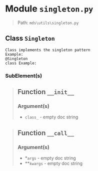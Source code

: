 # Module `singleton.py`
> Path: `mds\utils\singleton.py`
## Class `Singleton`
```text
Class implements the singleton pattern
Example:
@Singleton
class Example:
```

### SubElement(s)
 > ## Function  `__init__`
 > ### Argument(s)
 > + `class_` - empty doc string
 > ## Function  `__call__`
 > ### Argument(s)
 > + *`args` - empty doc string
 > + **`kwargs` - empty doc string